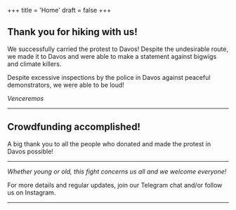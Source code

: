 +++
title = 'Home'
draft = false
+++

## Thank you for hiking with us!

We successfully carried the protest to Davos!
Despite the undesirable route, we made it to Davos and were able to make a statement against bigwigs and climate killers.

Despite excessive inspections by the police in Davos against peaceful demonstrators, we were able to be loud!

_Venceremos_

---

## Crowdfunding accomplished!

A big thank you to all the people who donated and made the protest in Davos possible!

---

*Whether young or old, this fight concerns us all and we welcome everyone!*

For more details and regular updates, join our Telegram chat and/or follow us on Instagram.

---

